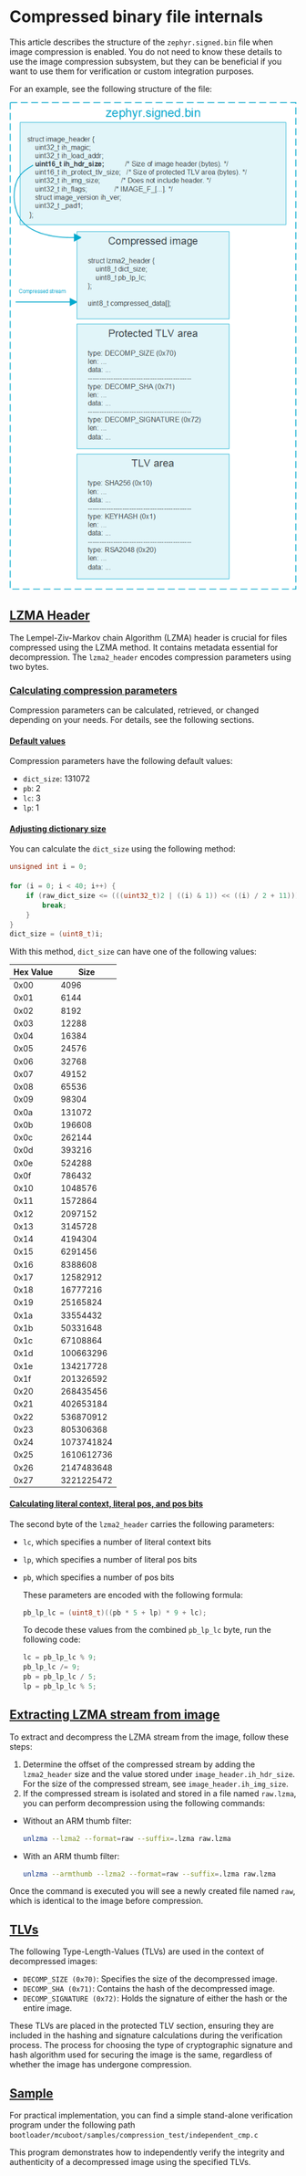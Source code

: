 # Compressed binary file internals

This article describes the structure of the
`zephyr.signed.bin` file when image
compression is enabled. You do not need to know these details to use the
image compression subsystem, but they can be beneficial if you want to
use them for verification or custom integration purposes.

For an example, see the following structure of the file:

![LZMA header](./images/decomp.png)

## [LZMA Header](#LZMA-Header)

The Lempel-Ziv-Markov chain Algorithm (LZMA) header is crucial for files
compressed using the LZMA method. It contains metadata essential for
decompression. The `lzma2_header` encodes compression parameters using
two bytes.

### [Calculating compression parameters](#Calculating-compression-parameters)

Compression parameters can be calculated, retrieved, or changed
depending on your needs. For details, see the following sections.

#### [Default values](#Default-values)

Compression parameters have the following default values:

-   `dict_size`: 131072
-   `pb`: 2
-   `lc`: 3
-   `lp`: 1

#### [Adjusting dictionary size](#Adjusting-dictionary-size)

You can calculate the `dict_size` using the following method:

```c
unsigned int i = 0;

for (i = 0; i < 40; i++) {
    if (raw_dict_size <= (((uint32_t)2 | ((i) & 1)) << ((i) / 2 + 11))) {
        break;
    }
}
dict_size = (uint8_t)i;
```

With this method, `dict_size` can have one of the following values:

 |Hex Value  |  Size      |
 |-----------|------------|
 |0x00       | 4096       |
 |0x01       | 6144       |
 |0x02       | 8192       |
 |0x03       | 12288      |
 |0x04       | 16384      |
 |0x05       | 24576      |
 |0x06       | 32768      |
 |0x07       | 49152      |
 |0x08       | 65536      |
 |0x09       | 98304      |
 |0x0a       | 131072     |
 |0x0b       | 196608     |
 |0x0c       | 262144     |
 |0x0d       | 393216     |
 |0x0e       | 524288     |
 |0x0f       | 786432     |
 |0x10       | 1048576    |
 |0x11       | 1572864    |
 |0x12       | 2097152    |
 |0x13       | 3145728    |
 |0x14       | 4194304    |
 |0x15       | 6291456    |
 |0x16       | 8388608    |
 |0x17       | 12582912   |
 |0x18       | 16777216   |
 |0x19       | 25165824   |
 |0x1a       | 33554432   |
 |0x1b       | 50331648   |
 |0x1c       | 67108864   |
 |0x1d       | 100663296  |
 |0x1e       | 134217728  |
 |0x1f       | 201326592  |
 |0x20       | 268435456  |
 |0x21       | 402653184  |
 |0x22       | 536870912  |
 |0x23       | 805306368  |
 |0x24       | 1073741824 |
 |0x25       | 1610612736 |
 |0x26       | 2147483648 |
 |0x27       | 3221225472 |

#### [Calculating literal context, literal pos, and pos bits](#Calculating-literal-context-literal-pos-and-pos-bits)

The second byte of the `lzma2_header` carries the following parameters:

-   `lc`, which specifies a number of literal context bits

-   `lp`, which specifies a number of literal pos bits

-   `pb`, which specifies a number of pos bits

    These parameters are encoded with the following formula:

    ```c
    pb_lp_lc = (uint8_t)((pb * 5 + lp) * 9 + lc);
    ```

    To decode these values from the combined `pb_lp_lc` byte, run the
    following code:

    ```c
    lc = pb_lp_lc % 9;
    pb_lp_lc /= 9;
    pb = pb_lp_lc / 5;
    lp = pb_lp_lc % 5;
    ```

## [Extracting LZMA stream from image](#Extracting-LZMA-stream-from-image)

To extract and decompress the LZMA stream from the image, follow these
steps:

1.  Determine the offset of the compressed stream by adding the
    `lzma2_header` size and the value stored under
    `image_header.ih_hdr_size`. For the size of the compressed stream,
    see `image_header.ih_img_size`.
2.  If the compressed stream is isolated and stored in a file named
    `raw.lzma`, you can perform
    decompression using the following commands:

 -   Without an ARM thumb filter:

     ```bash
     unlzma --lzma2 --format=raw --suffix=.lzma raw.lzma
     ```

 -   With an ARM thumb filter:

     ```bash
     unlzma --armthumb --lzma2 --format=raw --suffix=.lzma raw.lzma
     ```

Once the command is executed you will see a newly created file named
`raw`, which is identical to the
image before compression.

## [TLVs](#TLVs)

The following Type-Length-Values (TLVs) are used in the context of
decompressed images:

-   `DECOMP_SIZE (0x70)`: Specifies the size of the decompressed image.
-   `DECOMP_SHA (0x71)`: Contains the hash of the decompressed image.
-   `DECOMP_SIGNATURE (0x72)`: Holds the signature of either the hash or
    the entire image.

These TLVs are placed in the protected TLV section, ensuring they are
included in the hashing and signature calculations during the
verification process. The process for choosing the type of cryptographic
signature and hash algorithm used for securing the image is the same,
regardless of whether the image has undergone compression.

## [Sample](#Sample)

For practical implementation, you can find a simple stand-alone
verification program under the following path
`bootloader/mcuboot/samples/compression_test/independent_cmp.c`

This program demonstrates how to independently verify the integrity and
authenticity of a decompressed image using the specified TLVs.
